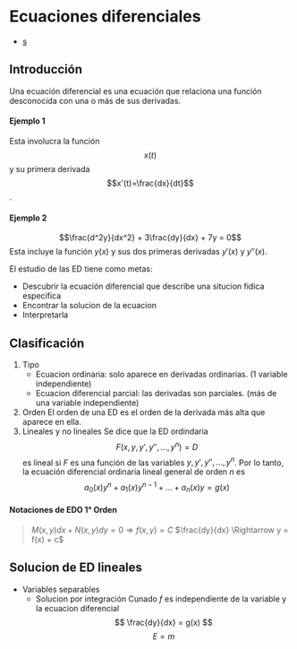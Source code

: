 # Ecuaciones diferenciales
- [s](#d)

## Introducción
Una ecuación diferencial es una ecuación que relaciona una función desconocida con una o más de sus derivadas.
#### Ejemplo 1

Esta involucra la función $$x(t)$$ y su primera derivada $$x'(t)=\frac{dx}{dt}$$.
#### Ejemplo 2
$$\frac{d^2y}{dx^2} + 3\frac{dy}{dx} + 7y = 0$$
Esta incluye la función $y(x)$ y sus dos primeras derivadas $y'(x)$ y $y''(x)$.

El estudio de las ED tiene como metas:
- Descubrir la ecuación diferencial que describe una situcion fidica especifica
- Encontrar la solucion de la ecuacion
- Interpretarla

## Clasificación
1. Tipo
	- Ecuacion ordinaria: solo aparece en derivadas ordinarias. (1 variable independiente)
	- Ecuacion diferencial parcial: las derivadas son parciales. (más de una variable independiente)
2. Orden
El orden de una ED es el orden de la derivada más alta que aparece en ella.
3. Lineales y no lineales
Se dice que la ED ordindaria
$$F(x,y,y',y'',...,y^n)=D $$
es lineal si $F$ es una función de las variables $y,y',y'',...,y^n$.
Por lo tanto, la ecuación diferencial ordinaria lineal general de orden $n$ es
$$a_0(x)y^n + a_1(x)y^{n-1} + ... + a_n(x)y = g(x)$$

#### Notaciones de EDO 1° Orden 
> $M(x,y)dx + N(x,y)dy = 0 \Rightarrow f(x,y) = C$
> $\frac{dy}{dx} \Rightarrow y = f(x) + c$

## Solucion de ED lineales
- Variables separables
	- Solucion por integración
	Cunado $f$ es independiente de la variable y la ecuacion diferencial
	$$ \frac{dy}{dx} = g(x) $$
	$$ \begin{equation}E=m\end{equation} $$
